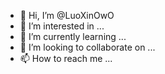 - 👋 Hi, I’m @LuoXinOwO
- 👀 I’m interested in ...
- 🌱 I’m currently learning ...
- 💞️ I’m looking to collaborate on ...
- 📫 How to reach me ...

<!---
LuoXinOwO/LuoXinOwO is a ✨ special ✨ repository because its `README.md` (this file) appears on your GitHub profile.
You can click the Preview link to take a look at your changes.
--->
